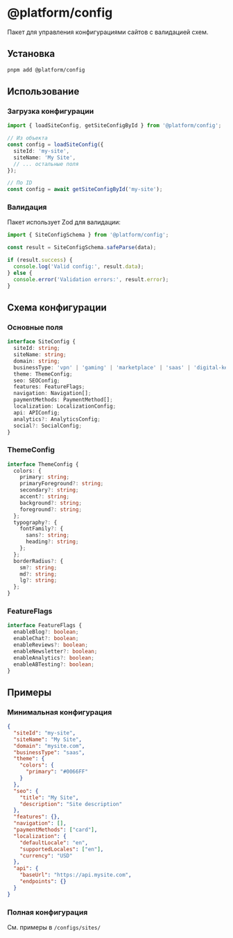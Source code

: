 # @platform/config

Пакет для управления конфигурациями сайтов с валидацией схем.

## Установка

```bash
pnpm add @platform/config
```

## Использование

### Загрузка конфигурации

```typescript
import { loadSiteConfig, getSiteConfigById } from '@platform/config';

// Из объекта
const config = loadSiteConfig({
  siteId: 'my-site',
  siteName: 'My Site',
  // ... остальные поля
});

// По ID
const config = await getSiteConfigById('my-site');
```

### Валидация

Пакет использует Zod для валидации:

```typescript
import { SiteConfigSchema } from '@platform/config';

const result = SiteConfigSchema.safeParse(data);

if (result.success) {
  console.log('Valid config:', result.data);
} else {
  console.error('Validation errors:', result.error);
}
```

## Схема конфигурации

### Основные поля

```typescript
interface SiteConfig {
  siteId: string;
  siteName: string;
  domain: string;
  businessType: 'vpn' | 'gaming' | 'marketplace' | 'saas' | 'digital-keys';
  theme: ThemeConfig;
  seo: SEOConfig;
  features: FeatureFlags;
  navigation: Navigation[];
  paymentMethods: PaymentMethod[];
  localization: LocalizationConfig;
  api: APIConfig;
  analytics?: AnalyticsConfig;
  social?: SocialConfig;
}
```

### ThemeConfig

```typescript
interface ThemeConfig {
  colors: {
    primary: string;
    primaryForeground?: string;
    secondary?: string;
    accent?: string;
    background?: string;
    foreground?: string;
  };
  typography?: {
    fontFamily?: {
      sans?: string;
      heading?: string;
    };
  };
  borderRadius?: {
    sm?: string;
    md?: string;
    lg?: string;
  };
}
```

### FeatureFlags

```typescript
interface FeatureFlags {
  enableBlog?: boolean;
  enableChat?: boolean;
  enableReviews?: boolean;
  enableNewsletter?: boolean;
  enableAnalytics?: boolean;
  enableABTesting?: boolean;
}
```

## Примеры

### Минимальная конфигурация

```json
{
  "siteId": "my-site",
  "siteName": "My Site",
  "domain": "mysite.com",
  "businessType": "saas",
  "theme": {
    "colors": {
      "primary": "#0066FF"
    }
  },
  "seo": {
    "title": "My Site",
    "description": "Site description"
  },
  "features": {},
  "navigation": [],
  "paymentMethods": ["card"],
  "localization": {
    "defaultLocale": "en",
    "supportedLocales": ["en"],
    "currency": "USD"
  },
  "api": {
    "baseUrl": "https://api.mysite.com",
    "endpoints": {}
  }
}
```

### Полная конфигурация

См. примеры в `/configs/sites/`
